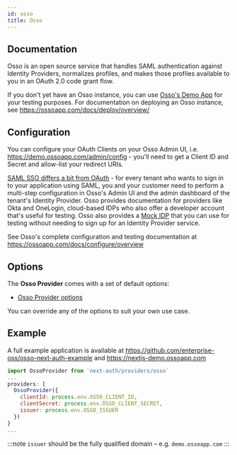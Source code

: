 ```yaml
---
id: osso
title: Osso
---
```


## Documentation

Osso is an open source service that handles SAML authentication against Identity Providers, normalizes profiles, and makes those profiles available to you in an OAuth 2.0 code grant flow.

If you don't yet have an Osso instance, you can use [Osso's Demo App](https://demo.ossoapp.com) for your testing purposes. For documentation on deploying an Osso instance, see https://ossoapp.com/docs/deploy/overview/

## Configuration

You can configure your OAuth Clients on your Osso Admin UI, i.e. https://demo.ossoapp.com/admin/config - you'll need to get a Client ID and Secret and allow-list your redirect URIs.

[SAML SSO differs a bit from OAuth](https://ossoapp.com/blog/saml-vs-oauth) - for every tenant who wants to sign in to your application using SAML, you and your customer need to perform a multi-step configuration in Osso's Admin UI and the admin dashboard of the tenant's Identity Provider. Osso provides documentation for providers like Okta and OneLogin, cloud-based IDPs who also offer a developer account that's useful for testing. Osso also provides a [Mock IDP](https://idp.ossoapp.com) that you can use for testing without needing to sign up for an Identity Provider service.

See Osso's complete configuration and testing documentation at https://ossoapp.com/docs/configure/overview

## Options

The **Osso Provider** comes with a set of default options:

- [Osso Provider options](https://github.com/nextauthjs/next-auth/blob/main/src/providers/osso.js)

You can override any of the options to suit your own use case.

## Example

A full example application is available at https://github.com/enterprise-oss/osso-next-auth-example and https://nextjs-demo.ossoapp.com

```js
import OssoProvider from `next-auth/providers/osso`
...
providers: [
  OssoProvider({
    clientId: process.env.OSSO_CLIENT_ID,
    clientSecret: process.env.OSSO_CLIENT_SECRET,
    issuer: process.env.OSSO_ISSUER
  })
}
...
```

:::note
`issuer` should be the fully qualified domain – e.g. `demo.ossoapp.com`
:::
